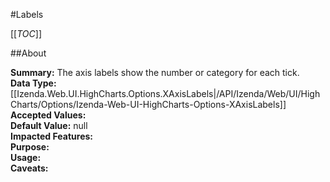 #Labels

[[_TOC_]]

##About

**Summary:**  The axis labels show the number or category for each tick.   
**Data Type:** [[Izenda.Web.UI.HighCharts.Options.XAxisLabels|/API/Izenda/Web/UI/HighCharts/Options/Izenda-Web-UI-HighCharts-Options-XAxisLabels]]  
**Accepted Values:**   
**Default Value:** null  
**Impacted Features:**   
**Purpose:**   
**Usage:**   
**Caveats:**   

